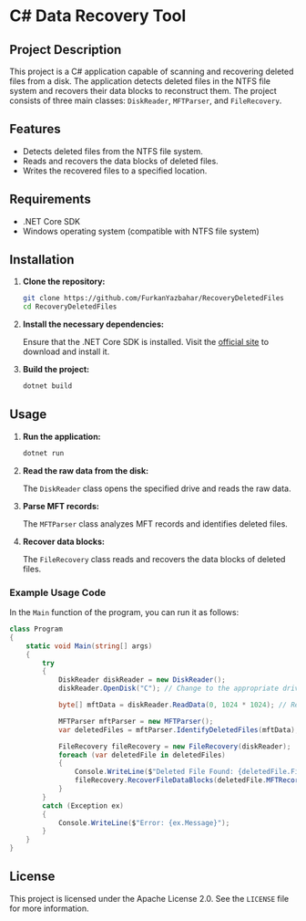 # C# Data Recovery Tool

## Project Description

This project is a C# application capable of scanning and recovering deleted files from a disk. The application detects deleted files in the NTFS file system and recovers their data blocks to reconstruct them. The project consists of three main classes: `DiskReader`, `MFTParser`, and `FileRecovery`.

## Features

- Detects deleted files from the NTFS file system.
- Reads and recovers the data blocks of deleted files.
- Writes the recovered files to a specified location.

## Requirements

- .NET Core SDK
- Windows operating system (compatible with NTFS file system)

## Installation

1. **Clone the repository:**

    ```sh
    git clone https://github.com/FurkanYazbahar/RecoveryDeletedFiles
    cd RecoveryDeletedFiles
    ```

2. **Install the necessary dependencies:**

    Ensure that the .NET Core SDK is installed. Visit the [official site](https://dotnet.microsoft.com/download) to download and install it.

3. **Build the project:**

    ```sh
    dotnet build
    ```

## Usage

1. **Run the application:**

    ```sh
    dotnet run
    ```

2. **Read the raw data from the disk:**

    The `DiskReader` class opens the specified drive and reads the raw data.

3. **Parse MFT records:**

    The `MFTParser` class analyzes MFT records and identifies deleted files.

4. **Recover data blocks:**

    The `FileRecovery` class reads and recovers the data blocks of deleted files.

### Example Usage Code

In the `Main` function of the program, you can run it as follows:

```csharp
class Program
{
    static void Main(string[] args)
    {
        try
        {
            DiskReader diskReader = new DiskReader();
            diskReader.OpenDisk("C"); // Change to the appropriate drive letter

            byte[] mftData = diskReader.ReadData(0, 1024 * 1024); // Read 1MB of MFT data

            MFTParser mftParser = new MFTParser();
            var deletedFiles = mftParser.IdentifyDeletedFiles(mftData);

            FileRecovery fileRecovery = new FileRecovery(diskReader);
            foreach (var deletedFile in deletedFiles)
            {
                Console.WriteLine($"Deleted File Found: {deletedFile.FileName}");
                fileRecovery.RecoverFileDataBlocks(deletedFile.MFTRecord, deletedFile.FileName);
            }
        }
        catch (Exception ex)
        {
            Console.WriteLine($"Error: {ex.Message}");
        }
    }
}
```

## License

This project is licensed under the Apache License 2.0. See the `LICENSE` file for more information.
